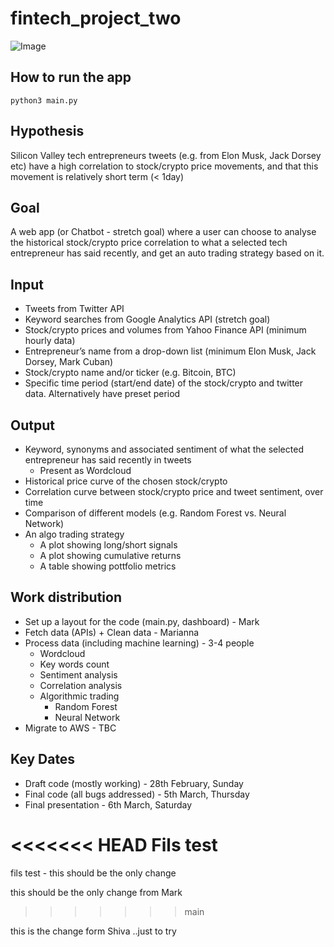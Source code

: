 # fintech_project_two
![Image](https://raw.githubusercontent.com/filprager/fintech_project_two/layout/image/Etm4yFZUcAAoN5u.jpeg)

## How to run the app
`python3 main.py`

## Hypothesis
Silicon Valley tech entrepreneurs tweets (e.g. from Elon Musk, Jack Dorsey etc) have a high correlation to stock/crypto price movements, and that this movement is relatively short term (< 1day)

## Goal
A web app (or Chatbot - stretch goal) where a user can choose to analyse the historical stock/crypto price correlation to what a selected tech entrepreneur has said recently, and get an auto trading strategy based on it.

## Input
* Tweets from Twitter API
* Keyword searches from Google Analytics API (stretch goal)
* Stock/crypto prices and volumes from Yahoo Finance API (minimum hourly data)
* Entrepreneur’s name from a drop-down list (minimum Elon Musk, Jack Dorsey, Mark Cuban)
* Stock/crypto name and/or ticker (e.g. Bitcoin, BTC)
* Specific time period (start/end date) of the stock/crypto and twitter data.  Alternatively have preset period

## Output
* Keyword, synonyms and associated sentiment of what the selected entrepreneur has said recently in tweets 
    - Present as Wordcloud
* Historical price curve of the chosen stock/crypto
* Correlation curve between stock/crypto price and tweet sentiment, over time
* Comparison of different models (e.g. Random Forest vs. Neural Network)
* An algo trading strategy
    - A plot showing long/short signals
    - A plot showing cumulative returns
    - A table showing pottfolio metrics


## Work distribution
* Set up a layout for the code (main.py, dashboard) - Mark
* Fetch data (APIs) + Clean data  - Marianna
* Process data (including machine learning) -  3-4 people
    - Wordcloud
    - Key words count
    - Sentiment analysis
    - Correlation analysis
    - Algorithmic trading
        - Random Forest
        - Neural Network
* Migrate to AWS - TBC

## Key Dates
* Draft code (mostly working) - 28th February, Sunday
* Final code (all bugs addressed) - 5th March, Thursday
* Final presentation - 6th March, Saturday

<<<<<<< HEAD
Fils test
=======
fils test - this should be the only change

this should be the only change from Mark
>>>>>>> main

this is the change form Shiva ..just to try